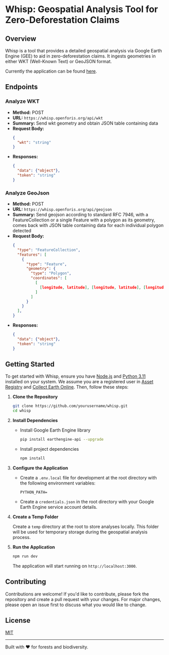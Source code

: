 # Whisp: Geospatial Analysis Tool for Zero-Deforestation Claims

## Overview

Whisp is a tool that provides a detailed geospatial analysis via Google Earth Engine (GEE) to aid in zero-deforestation claims. It ingests geometries in either WKT (Well-Known Text) or GeoJSON format.  

Currently the application can be found [here](https://whisp.openforis.org/). 

## Endpoints

### Analyze WKT
- **Method:** POST
- **URL:** `https://whisp.openforis.org/api/wkt`
- **Summary:** Send wkt geometry and obtain JSON table containing data
- **Request Body:**
  ```json
  {
    "wkt": "string"
  }
- **Responses:**
  ```json
  {
    "data": {"object"},
    "token": "string"
  }

### Analyze GeoJson
- **Method:** POST
- **URL:** `https://whisp.openforis.org/api/geojson`
- **Summary:** Send geojson according to standard RFC 7946, with a FeatureCollection or a single Feature with a polygon as its geometry, comes back with JSON table containing data for each individual polygon detected 
- **Request Body:**
  ```json 
  {
    "type": "FeatureCollection",
    "features": [
      {
        "type": "Feature",
        "geometry": {
          "type": "Polygon",
          "coordinates": [
            [
              [longitude, latitude], [longitude, latitude], [longitude, latitude]
            ]
          ]
        }
      }
    ],
  }
- **Responses:**
  ```json
  {
    "data": {"object"},
    "token": "string"
  }
## Getting Started

To get started with Whisp, ensure you have [Node.js](https://nodejs.org) and [Python 3.11](https://www.python.org/downloads/) installed on your system. We assume you are a registered user in [Asset Registry](https://asset-registry.agstack.org) and [Collect Earth Online](https://app.collect.earth/). Then, follow these steps:


1. **Clone the Repository**

    ```bash
    git clone https://github.com/yourusername/whisp.git
    cd whisp
    ```

2. **Install Dependencies**

    - Install Google Earth Engine library
      
        ```bash
        pip install earthengine-api --upgrade
        ```
      
    - Install project dependencies  
  
        ```bash
        npm install
        ```

3. **Configure the Application**

    - Create a `.env.local` file for development at the root directory with the following environment variables:

        ```plaintext
        PYTHON_PATH=
        ```

    - Create a `credentials.json` in the root directory with your Google Earth Engine service account details.

4. **Create a Temp Folder**

    Create a `temp` directory at the root to store analyses locally. This folder will be used for temporary storage during the geospatial analysis process.

5. **Run the Application**

    ```bash
    npm run dev
    ```

    The application will start running on `http://localhost:3000`.

## Contributing

Contributions are welcome! If you'd like to contribute, please fork the repository and create a pull request with your changes. For major changes, please open an issue first to discuss what you would like to change.

## License

[MIT](https://choosealicense.com/licenses/mit/)

---

Built with ❤️ for forests and biodiversity.
